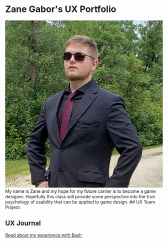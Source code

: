 # Zane Gabor's UX Portfolio
<img src="assets/Fiverr%20Pic.jpg" alt="drawing"/>
My name is Zane and my hope for my future carrier is to become a game designer. Hopefully this class will provide some perspective into the true psychology of usability that can be applied to game design.
## UX Team Project


## UX Journal

[Read about my experience with Bash](j01/)
